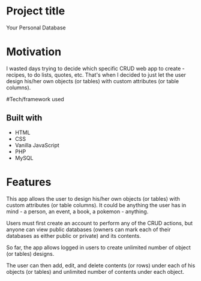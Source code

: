 # Project title

Your Personal Database

# Motivation

I wasted days trying to decide which specific CRUD web app to create - recipes, to do lists, quotes, etc. That's when I decided to just let the user design his/her own objects (or tables) with custom attributes (or table columns).

#Tech/framework used

## Built with

- HTML
- CSS
- Vanilla JavaScript
- PHP
- MySQL

# Features

This app allows the user to design his/her own objects (or tables) with custom attributes (or table columns). It could be anything the user has in mind - a person, an event, a book, a pokemon - anything.

Users must first create an account to perform any of the CRUD actions, but anyone can view public databases (owners can mark each of their databases as either public or private) and its contents.

So far, the app allows logged in users to create unlimited number of object (or tables) designs.

The user can then add, edit, and delete contents (or rows) under each of his objects (or tables) and unlimited number of contents under each object.